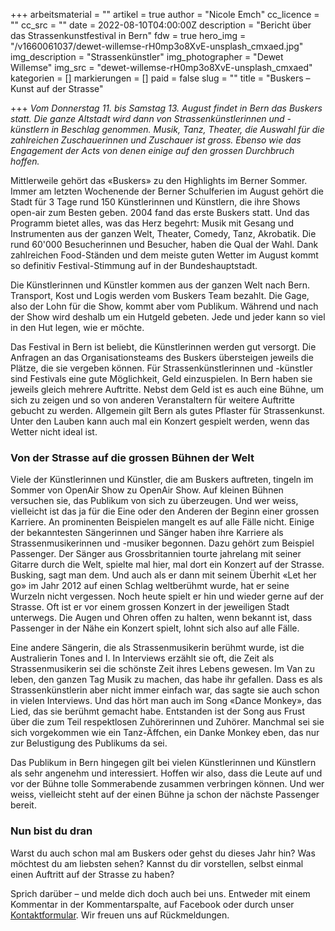 +++
arbeitsmaterial = ""
artikel = true
author = "Nicole Emch"
cc_licence = ""
cc_src = ""
date = 2022-08-10T04:00:00Z
description = "Bericht über das Strassenkunstfestival in Bern"
fdw = true
hero_img = "/v1660061037/dewet-willemse-rH0mp3o8XvE-unsplash_cmxaed.jpg"
img_description = "Strassenkünstler"
img_photographer = "Dewet Willemse"
img_src = "dewet-willemse-rH0mp3o8XvE-unsplash_cmxaed"
kategorien = []
markierungen = []
paid = false
slug = ""
title = "Buskers – Kunst auf der Strasse"

+++
_Vom Donnerstag 11. bis Samstag 13. August findet in Bern das Buskers statt. Die ganze Altstadt wird dann von Strassenkünstlerinnen und -künstlern in Beschlag genommen. Musik, Tanz, Theater, die Auswahl für die zahlreichen Zuschauerinnen und Zuschauer ist gross. Ebenso wie das Engagement der Acts von denen einige auf den grossen Durchbruch hoffen._

Mittlerweile gehört das «Buskers» zu den Highlights im Berner Sommer. Immer am letzten Wochenende der Berner Schulferien im August gehört die Stadt für 3 Tage rund 150 Künstlerinnen und Künstlern, die ihre Shows open-air zum Besten geben. 2004 fand das erste Buskers statt. Und das Programm bietet alles, was das Herz begehrt: Musik mit Gesang und Instrumenten aus der ganzen Welt, Theater, Comedy, Tanz, Akrobatik. Die rund 60'000 Besucherinnen und Besucher, haben die Qual der Wahl. Dank zahlreichen Food-Ständen und dem meiste guten Wetter im August kommt so definitiv Festival-Stimmung auf in der Bundeshauptstadt.

Die Künstlerinnen und Künstler kommen aus der ganzen Welt nach Bern. Transport, Kost und Logis werden vom Buskers Team bezahlt. Die Gage, also der Lohn für die Show, kommt aber vom Publikum. Während und nach der Show wird deshalb um ein Hutgeld gebeten. Jede und jeder kann so viel in den Hut legen, wie er möchte.

Das Festival in Bern ist beliebt, die Künstlerinnen werden gut versorgt. Die Anfragen an das Organisationsteams des Buskers übersteigen jeweils die Plätze, die sie vergeben können. Für Strassenkünstlerinnen und -künstler sind Festivals eine gute Möglichkeit, Geld einzuspielen. In Bern haben sie jeweils gleich mehrere Auftritte. Nebst dem Geld ist es auch eine Bühne, um sich zu zeigen und so von anderen Veranstaltern für weitere Auftritte gebucht zu werden. Allgemein gilt Bern als gutes Pflaster für Strassenkunst. Unter den Lauben kann auch mal ein Konzert gespielt werden, wenn das Wetter nicht ideal ist.

### Von der Strasse auf die grossen Bühnen der Welt

Viele der Künstlerinnen und Künstler, die am Buskers auftreten, tingeln im Sommer von OpenAir Show zu OpenAir Show. Auf kleinen Bühnen versuchen sie, das Publikum von sich zu überzeugen. Und wer weiss, vielleicht ist das ja für die Eine oder den Anderen der Beginn einer grossen Karriere. An prominenten Beispielen mangelt es auf alle Fälle nicht. Einige der bekanntesten Sängerinnen und Sänger haben ihre Karriere als Strassenmusikerinnen und -musiker begonnen. Dazu gehört zum Beispiel Passenger. Der Sänger aus Grossbritannien tourte jahrelang mit seiner Gitarre durch die Welt, spielte mal hier, mal dort ein Konzert auf der Strasse. Busking, sagt man dem. Und auch als er dann mit seinem Überhit «Let her go» im Jahr 2012 auf einen Schlag weltberühmt wurde, hat er seine Wurzeln nicht vergessen. Noch heute spielt er hin und wieder gerne auf der Strasse. Oft ist er vor einem grossen Konzert in der jeweiligen Stadt unterwegs. Die Augen und Ohren offen zu halten, wenn bekannt ist, dass Passenger in der Nähe ein Konzert spielt, lohnt sich also auf alle Fälle.

Eine andere Sängerin, die als Strassenmusikerin berühmt wurde, ist die Australierin Tones and I. In Interviews erzählt sie oft, die Zeit als Strassenmusikerin sei die schönste Zeit ihres Lebens gewesen. Im Van zu leben, den ganzen Tag Musik zu machen, das habe ihr gefallen. Dass es als Strassenkünstlerin aber nicht immer einfach war, das sagte sie auch schon in vielen Interviews. Und das hört man auch im Song «Dance Monkey», das Lied, das sie berühmt gemacht habe. Entstanden ist der Song aus Frust über die zum Teil respektlosen Zuhörerinnen und Zuhörer. Manchmal sei sie sich vorgekommen wie ein Tanz-Äffchen, ein Danke Monkey eben, das nur zur Belustigung des Publikums da sei.

Das Publikum in Bern hingegen gilt bei vielen Künstlerinnen und Künstlern als sehr angenehm und interessiert. Hoffen wir also, dass die Leute auf und vor der Bühne tolle Sommerabende zusammen verbringen können. Und wer weiss, vielleicht steht auf der einen Bühne ja schon der nächste Passenger bereit.

### Nun bist du dran

Warst du auch schon mal am Buskers oder gehst du dieses Jahr hin? Was möchtest du am liebsten sehen? Kannst du dir vorstellen, selbst einmal einen Auftritt auf der Strasse zu haben?

  
Sprich darüber – und melde dich doch auch bei uns. Entweder mit einem Kommentar in der Kommentarspalte, auf Facebook oder durch unser [Kontaktformular](https://www.chinderzytig.ch/kontakt/). Wir freuen uns auf Rückmeldungen.